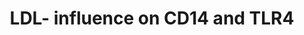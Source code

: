 ---
annotations:
- id: PW:0000828
  parent: signaling pathway
  type: Pathway Ontology
  value: cytokine mediated signaling pathway
- id: PW:0000512
  parent: signaling pathway
  type: Pathway Ontology
  value: Interleukin mediated signaling pathway
- id: CL:0000576
  parent: native cell
  type: Cell Type Ontology
  value: monocyte
- id: PW:0000003
  parent: signaling pathway
  type: Pathway Ontology
  value: signaling pathway
- id: PW:0000515
  parent: signaling pathway
  type: Pathway Ontology
  value: Interleukin-10 signaling pathway
- id: PW:0000232
  parent: signaling pathway
  type: Pathway Ontology
  value: phosphatidylinositol 3-kinase-Akt signaling pathway
- id: PW:0000595
  parent: signaling pathway
  type: Pathway Ontology
  value: phosphatidylinositol 3-kinase signaling pathway
- id: PW:0000882
  parent: signaling pathway
  type: Pathway Ontology
  value: interleukin-1 family mediated signaling pathway
authors:
- DeSl
description: Electronegative LDL (LDL(-)) is a plasma LDL subfraction inducing induces
  cytokine release in monocytes by activating TLR4. The subsequent phosphorylation
  of p38 MAPK phosphorylation (which is higher compared to native LDL) through TLR4
  and PI3k/Akt pathways activates NF-kB, AP-1 and CREB. These last three have a direct
  effect on four cytokines (IL1beta, IL6, IL10 and MCP1), with bold black letters
  for the highest level of cytokine induction, gray letters for the lowest level and
  regular letter for the intermediate induction.
last-edited: 2022-12-10
organisms:
- Homo sapiens
redirect_from:
- /index.php/Pathway:WP5272
- /instance/WP5272
- /instance/WP5272_rr123542
revision: r123542
schema-jsonld:
- '@context': https://schema.org/
  '@id': https://wikipathways.github.io/pathways/WP5272.html
  '@type': Dataset
  creator:
    '@type': Organization
    name: WikiPathways
  description: Electronegative LDL (LDL(-)) is a plasma LDL subfraction inducing induces
    cytokine release in monocytes by activating TLR4. The subsequent phosphorylation
    of p38 MAPK phosphorylation (which is higher compared to native LDL) through TLR4
    and PI3k/Akt pathways activates NF-kB, AP-1 and CREB. These last three have a
    direct effect on four cytokines (IL1beta, IL6, IL10 and MCP1), with bold black
    letters for the highest level of cytokine induction, gray letters for the lowest
    level and regular letter for the intermediate induction.
  keywords:
  - AKT
  - AP-1
  - CD14
  - CREB1
  - CREB2
  - CREB3
  - CREB3L1
  - CREB3L2
  - CREB3L3
  - CREB3L4
  - CREB5
  - IL1-beta
  - IL10
  - IL6
  - LDL-
  - MCP1
  - NFKB1
  - NFKB2
  - P38 MAPK (11)
  - P38 MAPK (12)
  - P38 MAPK (13)
  - P38 MAPK (14)
  - PI3K
  - REL
  - RELA
  - RELB
  - TLR4
  license: CC0
  name: LDL- influence on CD14 and TLR4
seo: CreativeWork
title: LDL- influence on CD14 and TLR4
wpid: WP5272
---